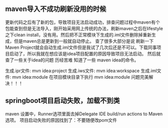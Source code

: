 ## maven导入不成功刷新没用的时候
更新代码之后有了新的包，导致项目无法启动成功，排查问题过程中maven有个包能查到但是无法导入，刚开始采用网上传统的办法，刷新maven之后在lifestyle之下clean install，没有用。然后把不正常模块下生成的.iml文件删除掉重新生成，但是maven总是更新到一般就自动停止。 查了很多大部分是说 刷新一下Maven Project就会自动生成.iml文件但是我试了几次后还是不可以。下载同事项目启动了，所以我就在想应该是idea项目配置的原因导致项目无法启动。
然后就查了一些关于idea的问题  历经苦难 知道了一些 maven idea的命令。

生成.ipr文件: mvn idea:project
生成.iws文件: mvn idea:workspace
生成.iml文件: mvn idea:module
在项目模块目录下执行   mvn idea:module  问题完美解决！！！
## springboot项目启动失败，加载不到类
maven 设置中，Runner选项里面去掉Delegate IDE build/run actions to Maven选项。
项目启动失败的原因找到了：不要随便改pom文件
 
